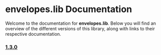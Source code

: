 # envelopes.lib Documentation

Welcome to the documentation for **envelopes.lib**. Below you will find an overview of the different versions of this library, along with links to their respective documentation.

### [1.3.0](./1.3.0/doc.md)
